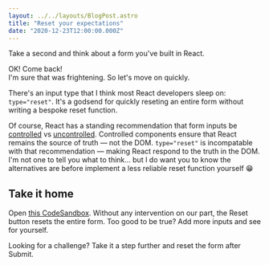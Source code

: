 ```yaml
---
layout: ../../layouts/BlogPost.astro
title: "Reset your expectations"
date: "2020-12-23T12:00:00.000Z"
---
```


Take a second and think about a form you've built in React.

OK! Come back!  
I'm sure that was frightening. So let's move on quickly.

There's an input type that I think most React developers sleep on: `type="reset"`. It's a godsend for quickly reseting an entire form without writing a bespoke reset function.

Of course, React has a standing recommendation that form inputs be [controlled](https://reactjs.org/docs/forms.html#controlled-components) vs [uncontrolled](https://reactjs.org/docs/uncontrolled-components.html). Controlled components ensure that React remains the source of truth — not the DOM. `type="reset"` is incompatable with that recommendation — making React respond to the truth in the DOM.
I'm not one to tell you what to think… but I do want you to know the alternatives are before implement a less reliable reset function yourself 😁

## Take it home

Open [this CodeSandbox](https://codesandbox.io/s/form-reset-30bij?file=/src/App.js:769-770). Without any intervention on our part, the Reset button resets the entire form. Too good to be true? Add more inputs and see for yourself.

Looking for a challenge? Take it a step further and reset the form after Submit.
